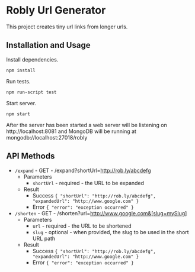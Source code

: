 # Robly Url Generator
This project creates tiny url links from longer urls.

## Installation and Usage
Install dependencies.
```
npm install
```
Run tests.
```
npm run-script test
```
Start server.
```
npm start
```
After the server has been started a web server will be listening on http://localhost:8081 and MongoDB will be running at mongodb://localhost:27018/robly

## API Methods
- `/expand` - GET - /expand?shortUrl=http://rob.ly/abcdefg
  - Parameters
    - `shortUrl` - required - the URL to be expanded
  - Result
    - Success `{ "shortUrl": "http://rob.ly/abcdefg", "expandedUrl": "http://www.google.com" }`
    - Error `{ "error": "exception occurred" }`
- `/shorten` - GET - /shorten?url=http://www.google.com&[slug=mySlug]
  - Parameters
    - `url` - required - the URL to be shortened
    - `slug` - optional - when provided, the slug to be used in the short URL path
  - Result
    - Success `{ "shortUrl": "http://rob.ly/abcdefg", "expandedUrl": "http://www.google.com" }`
    - Error `{ "error": "exception occurred" }`
